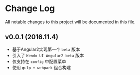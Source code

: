 # Change Log
All notable changes to this project will be documented in this file.

## v0.0.1 (2016.11.4)

- 基于Angular2实现第一个 `beta` 版本
- 引入了 `Kendo UI Angular2 beta` 版本
- 仅支持在 `config` 中配置菜单
- 使用 `gulp + webpack` 组合构建